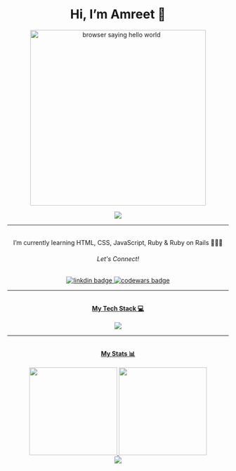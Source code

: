 <div id="greeting" align="center" >
  <h1>Hi, I’m Amreet 👋</h1>
  <img height="400" src="https://i.giphy.com/media/v1.Y2lkPTc5MGI3NjExczFnb3I5aHJ6ejl3NTZkM3JoYW55NjVjM3A0c3YzMmxlOTVkbmdoOCZlcD12MV9pbnRlcm5hbF9naWZfYnlfaWQmY3Q9Zw/h408T6Y5GfmXBKW62l/giphy.gif" alt="browser saying hello world">
</div>

<div id="view-count" align="center">
  
 ![](https://komarev.com/ghpvc/?username=amreetb4ins&color=ff69b4)
</div>


  <hr>
    
<div id="about-me"align="center" >
  <br> I’m currently learning HTML, CSS, JavaScript, Ruby & Ruby on Rails 👩🏽‍💻
</div>
<div id="linkedin" align="center" >
 <h6>Let's Connect!<br></h6> 
  <a href="https://www.linkedin.com/in/amreetbains/"><img src="https://img.shields.io/badge/LinkedIn-blue?logo=linkedin&logoColor=white&style=for-the-badge" alt="linkdin badge">
  <a href="https://www.codewars.com/users/amreetb4ins"><img src="https://img.shields.io/badge/CodeWars-red?logo=codewars&logoColor=white&style=for-the-badge" alt="codewars badge">
</div>

<hr>
<div id ="tech-stack" align="center">
  <strong><br>My Tech Stack 💻<br></strong>
<br><img src="https://skillicons.dev/icons?i=ruby,rails,html,css,javascript,heroku,scss">
</div>
  <hr>

<div id="stats" align="center">
  <strong><br>My Stats 📊<br></strong>
    <br><img height="200" src="https://github-readme-stats.vercel.app/api?username=amreetb4ins&show_icons=true&theme=nightowl&layout=compact&card_width=250" >
    <img height="200" src="https://github-readme-stats.vercel.app/api/top-langs/?username=amreetb4ins&theme=nightowl&layout=compact&card_width=300" >
   <br><img src="https://github.r2v.ch/codewars?user=amreetb4ins&layout=compact&card_width=300&theme=nightowl&hide_clan=true&top_languages=true">
</div>

<!---
amreetb4ins/amreetb4ins is a ✨ special ✨ repository because its `README.md` (this file) appears on your GitHub profile.
You can click the Preview link to take a look at your changes.
--->

